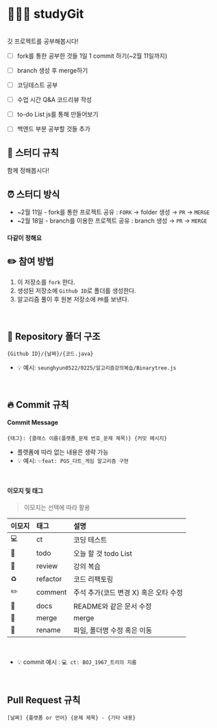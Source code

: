 # 👩🏼‍💻 studyGit
<br/>
깃 프로젝트를 공부해봅시다!

- [ ] fork를 통한 공부한 것들 1일 1 commit 하기(~2월 11일까지)
- [ ] branch 생성 후 merge하기
- [ ] 코딩테스트 공부
- [ ] 수업 시간 Q&A 코드리뷰 작성
- [ ] to-do List js를 통해 만들어보기
- [ ] 백엔드 부분 공부할 것들 추가

  
## 📌 스터디 규칙
함께 정해봅시다!

## ⏰ 스터디 방식
- ~2월 11일 -  fork를 통한 프로젝트 공유 : `FORK` → folder 생성 → `PR` → `MERGE`
- ~2월 18일 - branch를 이용한 프로젝트 공유 : branch 생성 → `PR` → `MERGE`

#### 다같이 정해요
## ✏️ 참여 방법
1. 이 저장소를 `fork` 한다.
2. 생성된 저장소에 `Github ID`로 폴더를 생성한다.
3. 알고리즘 풀이 후 원본 저장소에 `PR`를 보낸다.
<br/>

## 📁 Repository 폴더 구조
```
{Github ID}/{날짜}/{코드.java}
```

- 💡 예시: `seunghyun0522/0225/알고리즘강의복습/Binarytree.js`
<br/>

## 🔥 Commit 규칙

#### Commit Message

```
{태그}: {클래스 이름(플랫폼_문제 번호_문제 제목)} {커밋 메시지}
```

- 플랫폼에 따라 없는 내용은 생략 가능
- 💡 예시: `✨feat: PGS_다트_게임 알고리즘 구현`
<br/>

#### 이모지 및 태그

> 이모지는 선택에 따라 활용

| 이모지 | 태그       | 설명                      |
|:----|:---------|:------------------------|
| 💻   |  ct     | 코딩 테스트               |
| 📌   | todo     |  오늘 할 것 todo List      |
| 🔨  | review      | 강의 복습                  |
| ♻️  | refactor | 코드 리팩토링                 |
| ✏️  | comment  | 주석 추가(코드 변경 X) 혹은 오타 수정 |
| 📝  | docs     | README와 같은 문서 수정        |
| 🔀  | merge    | merge                   |
| 🚚  | rename   | 파일, 폴더명 수정 혹은 이동        |

<br/>

- 💡 commit 예시 : `💻 ct: BOJ_1967_트리의 지름`
<br/>

## Pull Request 규칙
```
[날짜] {플랫폼 or 언어} {문제 제목} - {기타 내용}
```


<br/><br/>
